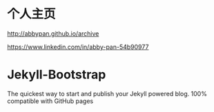 # 个人主页

http://abbypan.github.io/archive

https://www.linkedin.com/in/abby-pan-54b90977

# Jekyll-Bootstrap

The quickest way to start and publish your Jekyll powered blog. 100% compatible with GitHub pages

